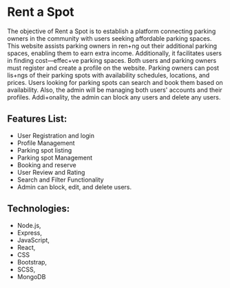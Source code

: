 # Rent a Spot
The objective of Rent a Spot is to establish a platform connecting parking owners in the
community with users seeking affordable parking spaces. This website assists parking owners in
ren+ng out their additional parking spaces, enabling them to earn extra income. Additionally, it
facilitates users in finding cost—effec+ve parking spaces. Both users and parking owners must
register and create a profile on the website. Parking owners can post lis+ngs of their parking spots
with availability schedules, locations, and prices. Users looking for parking spots can
search and book them based on availability. Also, the admin will be managing both users' accounts
and their profiles. Addi+onality, the admin can block any users and delete any users.
## Features List:
- User Registration and login
- Profile Management
- Parking spot listing
- Parking spot Management
- Booking and reserve
- User Review and Rating
- Search and Filter Functionality
- Admin can block, edit, and delete users.
## Technologies: 
- Node.js,
- Express,
- JavaScript,
- React,
- CSS
- Bootstrap,
- SCSS,
- MongoDB
